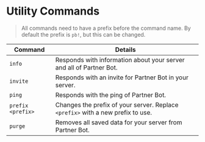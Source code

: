 <!-- docs/utility-commands.md -->
# Utility Commands

> All commands need to have a prefix before the command name. By default the prefix is `pb!`, but this can be changed.

| Command | Details |
|---------|---------|
| `info`  | Responds with information about your server and all of Partner Bot. |
| `invite`| Responds with an invite for Partner Bot in your server. |
| `ping`  | Responds with the ping of Partner Bot. |
| `prefix <prefix>` | Changes the prefix of your server. Replace `<prefix>` with a new prefix to use. |
| `purge` | Removes all saved data for your server from Partner Bot. |